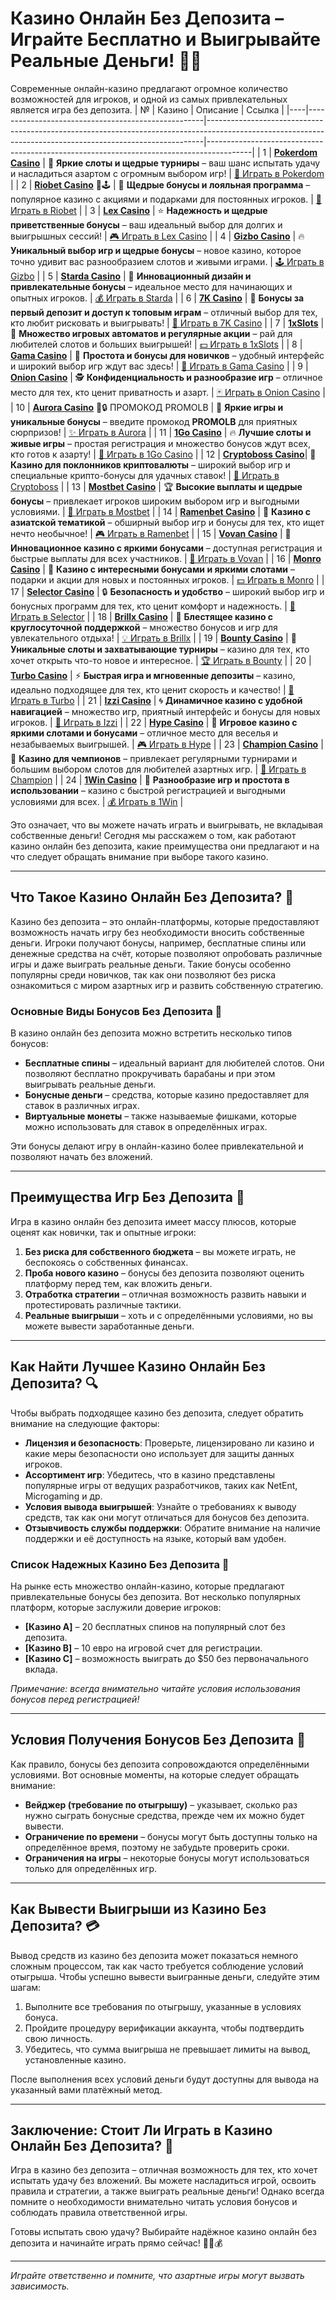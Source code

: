 # Казино Онлайн Без Депозита – Играйте Бесплатно и Выигрывайте Реальные Деньги! 🎰💸

Современные онлайн-казино предлагают огромное количество возможностей для игроков, и одной из самых привлекательных является игра без депозита.
| №  | Казино                                             | Описание                                                                                                                                                  | Ссылка                                                                                  |
|----|----------------------------------------------------|-----------------------------------------------------------------------------------------------------------------------------------------------------------|-----------------------------------------------------------------------------------------|
| 1  | **[Pokerdom Casino](https://brandplay.link/Bxg7SC7H)**       | 🎉 **Яркие слоты и щедрые турниры** – ваш шанс испытать удачу и насладиться азартом с огромным выбором игр!                                                 | [🎲 Играть в Pokerdom](https://brandplay.link/Bxg7SC7H)                                 |
| 2  | **[Riobet Casino](https://brandplay.link/dtx89f2L)** 🌟🕹️      | 🎁 **Щедрые бонусы и лояльная программа** – популярное казино с акциями и подарками для постоянных игроков.                                                 | [💎 Играть в Riobet](https://brandplay.link/dtx89f2L)                                   |
| 3  | **[Lex Casino](https://brandplay.link/2HFTmBc8)**            | ⭐ **Надежность и щедрые приветственные бонусы** – ваш идеальный выбор для долгих и выигрышных сессий!                                                       | [🎮 Играть в Lex Casino](https://brandplay.link/2HFTmBc8)                               |
| 4  | **[Gizbo Casino](https://gizbo-tea02.com/c8e962e89)**        | 🔥 **Уникальный выбор игр и щедрые бонусы** – новое казино, которое точно удивит вас разнообразием слотов и живыми играми.                                  | [🕹️ Играть в Gizbo](https://gizbo-tea02.com/c8e962e89)                                 |
| 5  | **[Starda Casino](https://brandplay.link/cpFQbWKn)**         | 🌈 **Инновационный дизайн и привлекательные бонусы** – идеальное место для начинающих и опытных игроков.                                                     | [💰 Играть в Starda](https://brandplay.link/cpFQbWKn)                                   |
| 6  | **[7K Casino](https://brandplay.link/dd46bNgD)**             | 💸 **Бонусы за первый депозит и доступ к топовым играм** – отличный выбор для тех, кто любит рисковать и выигрывать!                                        | [🔗 Играть в 7K Casino](https://brandplay.link/dd46bNgD)                                |
| 7  | **[1xSlots](https://brandplay.link/R4xfxqdm)**               | 🎲 **Множество игровых автоматов и регулярные акции** – рай для любителей слотов и больших выигрышей!                                                       | [💵 Играть в 1xSlots](https://brandplay.link/R4xfxqdm)                                  |
| 8  | **[Gama Casino](https://brandplay.link/zrZpLFTP)**           | 🎉 **Простота и бонусы для новичков** – удобный интерфейс и широкий выбор игр ждут вас здесь!                                                               | [🔑 Играть в Gama Casino](https://brandplay.link/zrZpLFTP)                              |
| 9  | **[Onion Casino](https://obclk001-2d.top/click?offer_id=986&partner_id=10542&landing_id=1798&utm_medium=affiliate&sub_1=oncasino3)** | 🕵️ **Конфиденциальность и разнообразие игр** – отличное место для тех, кто ценит приватность и азарт.                                                       | [🃏 Играть в Onion Casino](https://obclk001-2d.top/click?offer_id=986&partner_id=10542&landing_id=1798&utm_medium=affiliate&sub_1=oncasino3) |
| 10 | **[Aurora Casino](https://10trafic-stat2.com/click/668546566bcc6313411604c7/6766/15114/subaccount?promocode=PROMOLB)** 🌌🔒 ПРОМОКОД PROMOLB | 🌟 **Яркие игры и уникальные бонусы** – введите промокод **PROMOLB** для приятных сюрпризов!                                                                  | [✨ Играть в Aurora](https://10trafic-stat2.com/click/668546566bcc6313411604c7/6766/15114/subaccount?promocode=PROMOLB) |
| 11 | **[1Go Casino](https://1go-ircp01.com/ce015f410)**           | 🔥 **Лучшие слоты и живые игры** – простая регистрация и множество бонусов ждут всех, кто готов к азарту!                                                   | [🤑 Играть в 1Go Casino](https://1go-ircp01.com/ce015f410)                              |
| 12 | **[Cryptoboss Casino](https://cryptobossc.online/d847bcfa9)**| 🚀 **Казино для поклонников криптовалюты** – широкий выбор игр и специальные крипто-бонусы для удачных ставок!                                              | [💎 Играть в Cryptoboss](https://cryptobossc.online/d847bcfa9)                          |
| 13 | **[Mostbet Casino](https://ktbtis024ifqfn0mst.com/beQs)**    | 🏆 **Высокие выплаты и щедрые бонусы** – привлекает игроков широким выбором игр и выгодными условиями.                                                      | [🎰 Играть в Mostbet](https://ktbtis024ifqfn0mst.com/beQs)                              |
| 14 | **[Ramenbet Casino](https://get.saltyram.com/ru/registration?apkpop=0&partner=p24970p3296034p5526)** | 🍜 **Казино с азиатской тематикой** – обширный выбор игр и бонусы для тех, кто ищет нечто необычное!                                                        | [🎮 Играть в Ramenbet](https://get.saltyram.com/ru/registration?apkpop=0&partner=p24970p3296034p5526) |
| 15 | **[Vovan Casino](https://vovan.site/d098ab058)**             | 🌠 **Инновационное казино с яркими бонусами** – доступная регистрация и быстрые выплаты для всех участников.                                                | [🎲 Играть в Vovan](https://vovan.site/d098ab058)                                      |
| 16 | **[Monro Casino](https://mnr-ircp01.com/c3ce72a2c)**         | 🎈 **Казино с интересными бонусами и яркими слотами** – подарки и акции для новых и постоянных игроков.                                                    | [💵 Играть в Monro](https://mnr-ircp01.com/c3ce72a2c)                                  |
| 17 | **[Selector Casino](https://gosel.cam/SELVK)**               | 🔒 **Безопасность и удобство** – широкий выбор игр и бонусных программ для тех, кто ценит комфорт и надежность.                                             | [🔗 Играть в Selector](https://gosel.cam/SELVK)                                        |
| 18 | **[Brillx Casino](https://brillx.pub/BRIVK)**                | 💎 **Блестящее казино с круглосуточной поддержкой** – множество бонусов и игр для увлекательного отдыха!                                                   | [💡 Играть в Brillx](https://brillx.pub/BRIVK)                                         |
| 19 | **[Bounty Casino](https://bounty-casino.de/BOVK)**           | 🎁 **Уникальные слоты и захватывающие турниры** – казино для тех, кто хочет открыть что-то новое и интересное.                                             | [🏆 Играть в Bounty](https://bounty-casino.de/BOVK)                                    |
| 20 | **[Turbo Casino](https://turbo-casino.pro/TURVK)**           | ⚡ **Быстрая игра и мгновенные депозиты** – казино, идеально подходящее для тех, кто ценит скорость и качество!                                             | [🚀 Играть в Turbo](https://turbo-casino.pro/TURVK)                                    |
| 21 | **[Izzi Casino](https://izzi-fr03.com/ca7c8a7b7)**           | 🌀 **Динамичное казино с удобной навигацией** – множество игр, приятный интерфейс и бонусы для новых игроков.                                              | [💸 Играть в Izzi](https://izzi-fr03.com/ca7c8a7b7)                                    |
| 22 | **[Hype Casino](https://hypekaz.com/dc2f44ad0)**             | 🎊 **Игровое казино с яркими слотами и бонусами** – отличное место для веселья и незабываемых выигрышей.                                                   | [🎮 Играть в Hype](https://hypekaz.com/dc2f44ad0)                                      |
| 23 | **[Champion Casino](https://champcasino.ink/pobeda/doa-hats?p80412p305331p112c)** | 🏅 **Казино для чемпионов** – привлекает регулярными турнирами и большим выбором слотов для любителей азартных игр.                                        | [🥇 Играть в Champion](https://champcasino.ink/pobeda/doa-hats?p80412p305331p112c)      |
| 24 | **[1Win Casino](https://brandplay.link/6F5VqbyZ)**           | 🎯 **Разнообразие игр и простота в использовании** – казино с быстрой регистрацией и выгодными условиями для всех.                                        | [💰 Играть в 1Win](https://brandplay.link/6F5VqbyZ)                                     |

Это означает, что вы можете начать играть и выигрывать, не вкладывая собственные деньги! Сегодня мы расскажем о том, как работают казино онлайн без депозита, какие преимущества они предлагают и на что следует обращать внимание при выборе такого казино.

---

## Что Такое Казино Онлайн Без Депозита? 🤔

Казино без депозита – это онлайн-платформы, которые предоставляют возможность начать игру без необходимости вносить собственные деньги. Игроки получают бонусы, например, бесплатные спины или денежные средства на счёт, которые позволяют опробовать различные игры и даже выиграть реальные деньги. Такие бонусы особенно популярны среди новичков, так как они позволяют без риска ознакомиться с миром азартных игр и развить собственную стратегию.

### Основные Виды Бонусов Без Депозита 🎁

В казино онлайн без депозита можно встретить несколько типов бонусов:

- **Бесплатные спины** – идеальный вариант для любителей слотов. Они позволяют бесплатно прокручивать барабаны и при этом выигрывать реальные деньги.
- **Бонусные деньги** – средства, которые казино предоставляет для ставок в различных играх.
- **Виртуальные монеты** – также называемые фишками, которые можно использовать для ставок в определённых играх.

Эти бонусы делают игру в онлайн-казино более привлекательной и позволяют начать без вложений.

---

## Преимущества Игр Без Депозита 🎲

Игра в казино онлайн без депозита имеет массу плюсов, которые оценят как новички, так и опытные игроки:

1. **Без риска для собственного бюджета** – вы можете играть, не беспокоясь о собственных финансах.
2. **Проба нового казино** – бонусы без депозита позволяют оценить платформу перед тем, как вложить деньги.
3. **Отработка стратегии** – отличная возможность развить навыки и протестировать различные тактики.
4. **Реальные выигрыши** – хоть и с определёнными условиями, но вы можете вывести заработанные деньги.

---

## Как Найти Лучшее Казино Онлайн Без Депозита? 🔍

Чтобы выбрать подходящее казино без депозита, следует обратить внимание на следующие факторы:

- **Лицензия и безопасность**: Проверьте, лицензировано ли казино и какие меры безопасности оно использует для защиты данных игроков.
- **Ассортимент игр**: Убедитесь, что в казино представлены популярные игры от ведущих разработчиков, таких как NetEnt, Microgaming и др.
- **Условия вывода выигрышей**: Узнайте о требованиях к выводу средств, так как они могут отличаться для бонусов без депозита.
- **Отзывчивость службы поддержки**: Обратите внимание на наличие поддержки и её доступность на языке, который вам удобен.

### Список Надежных Казино Без Депозита 💼

На рынке есть множество онлайн-казино, которые предлагают привлекательные бонусы без депозита. Вот несколько популярных платформ, которые заслужили доверие игроков:

- **[Казино A]** – 20 бесплатных спинов на популярный слот без депозита.
- **[Казино B]** – 10 евро на игровой счет для регистрации.
- **[Казино C]** – возможность выиграть до $50 без первоначального вклада.

*Примечание: всегда внимательно читайте условия использования бонусов перед регистрацией!*

---

## Условия Получения Бонусов Без Депозита 📜

Как правило, бонусы без депозита сопровождаются определёнными условиями. Вот основные моменты, на которые следует обращать внимание:

- **Вейджер (требование по отыгрышу)** – указывает, сколько раз нужно сыграть бонусные средства, прежде чем их можно будет вывести.
- **Ограничение по времени** – бонусы могут быть доступны только на определённое время, поэтому не забудьте проверить сроки.
- **Ограничения на игры** – некоторые бонусы могут использоваться только для определённых игр.

---

## Как Вывести Выигрыши из Казино Без Депозита? 💳

Вывод средств из казино без депозита может показаться немного сложным процессом, так как часто требуется соблюдение условий отыгрыша. Чтобы успешно вывести выигранные деньги, следуйте этим шагам:

1. Выполните все требования по отыгрышу, указанные в условиях бонуса.
2. Пройдите процедуру верификации аккаунта, чтобы подтвердить свою личность.
3. Убедитесь, что сумма выигрыша не превышает лимиты на вывод, установленные казино.

После выполнения всех условий деньги будут доступны для вывода на указанный вами платёжный метод.

---

## Заключение: Стоит Ли Играть в Казино Онлайн Без Депозита? 🤑

Игра в казино без депозита – отличная возможность для тех, кто хочет испытать удачу без вложений. Вы можете насладиться игрой, освоить правила и стратегии, а также выиграть реальные деньги! Однако всегда помните о необходимости внимательно читать условия бонусов и соблюдать правила ответственной игры.

Готовы испытать свою удачу? Выбирайте надёжное казино онлайн без депозита и начинайте играть прямо сейчас! 🎉🎰💰

---

*Играйте ответственно и помните, что азартные игры могут вызвать зависимость.*
